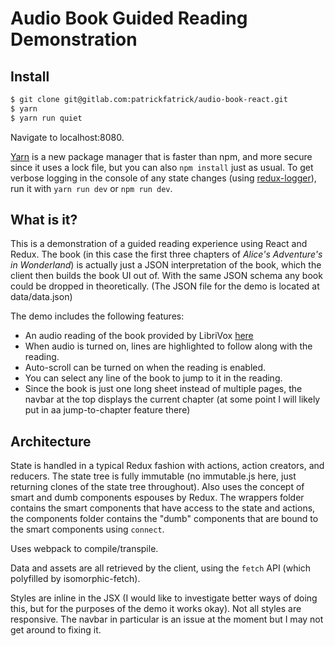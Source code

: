 # Audio Book Guided Reading Demonstration

## Install

```bash
$ git clone git@gitlab.com:patrickfatrick/audio-book-react.git
$ yarn
$ yarn run quiet
```

Navigate to localhost:8080.

[Yarn](https://yarnpkg.com) is a new package manager that is faster than npm, and more secure since it uses a lock file, but you can also `npm install` just as usual. To get verbose logging in the console of any state changes (using [redux-logger](https://github.com/evgenyrodionov/redux-logger)), run it with `yarn run dev` or `npm run dev`.

## What is it?

This is a demonstration of a guided reading experience using React and Redux. The book (in this case the first three chapters of _Alice's Adventure's in Wonderland_) is actually just a JSON interpretation of the book, which the client then builds the book UI out of. With the same JSON schema any book could be dropped in theoretically. (The JSON file for the demo is located at data/data.json)

The demo includes the following features:

- An audio reading of the book provided by LibriVox [here](https://librivox.org/alices-adventures-in-wonderland-dramatic-reading-by-lewis-carroll/)
- When audio is turned on, lines are highlighted to follow along with the reading.
- Auto-scroll can be turned on when the reading is enabled.
- You can select any line of the book to jump to it in the reading.
- Since the book is just one long sheet instead of multiple pages, the navbar at the top displays the current chapter (at some point I will likely put in aa jump-to-chapter feature there)

## Architecture

State is handled in a typical Redux fashion with actions, action creators, and reducers. The state tree is fully immutable (no immutable.js here, just returning clones of the state tree throughout). Also uses the concept of smart and dumb components espouses by Redux. The wrappers folder contains the smart components that have access to the state and actions, the components folder contains the "dumb" components that are bound to the smart components using `connect`.

Uses webpack to compile/transpile.

Data and assets are all retrieved by the client, using the `fetch` API (which polyfilled by isomorphic-fetch).

Styles are inline in the JSX (I would like to investigate better ways of doing this, but for the purposes of the demo it works okay). Not all styles are responsive. The navbar in particular is an issue at the moment but I may not get around to fixing it.
